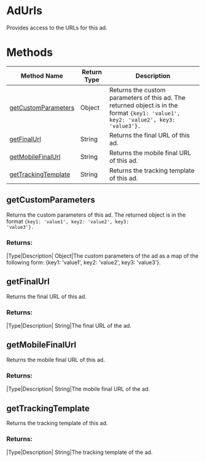 # AdUrls
Provides access to the URLs for this ad.

# Methods
|Method Name|Return Type|Description|
|-|-|-
[getCustomParameters](#getcustomparameters)|Object|Returns the custom parameters of this ad. The returned object is in the format <code>{key1: 'value1', key2: 'value2', key3: 'value3'}.</code><br />
[getFinalUrl](#getfinalurl)|String|Returns the final URL of this ad.<br />
[getMobileFinalUrl](#getmobilefinalurl)|String|Returns the mobile final URL of this ad.<br />
[getTrackingTemplate](#gettrackingtemplate)|String|Returns the tracking template of this ad.<br />

## <a name="getcustomparameters"></a>getCustomParameters
Returns the custom parameters of this ad. The returned object is in the format <code>{key1: 'value1', key2: 'value2', key3: 'value3'}.</code>

### Returns:
|Type|Description|
Object|The custom parameters of the ad as a map of the following form:
         {key1: 'value1', key2: 'value2', key3: 'value3'}.

## <a name="getfinalurl"></a>getFinalUrl
Returns the final URL of this ad.

### Returns:
|Type|Description|
String|The final URL of the ad.

## <a name="getmobilefinalurl"></a>getMobileFinalUrl
Returns the mobile final URL of this ad.

### Returns:
|Type|Description|
String|The mobile final URL of the ad.

## <a name="gettrackingtemplate"></a>getTrackingTemplate
Returns the tracking template of this ad.

### Returns:
|Type|Description|
String|The tracking template of the ad.


